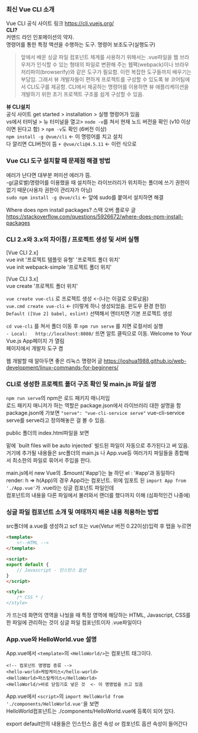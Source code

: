 ### 최신 Vue CLI 소개
Vue CLI 공식 사이트 링크   https://cli.vuejs.org/       
**CLI?**    
커맨드 라인 인포메이션의 약자.   
명령어를 통한 특정 액션을 수행하는 도구. 명령어 보조도구(실행도구)   
   
> 앞에서 배운 싱글 파일 컴포넌트 체계를 사용하기 위해서는 .vue파일을 웹 브라우저가 인식할 수 있는 형태의 파일로 변환해 주는 웹팩(webpack)이나 브라우저리파이(browserify)와 같은 도구가 필요함. 이런 복잡한 도구들까지 배우기는 부담임. 그래서 뷰 개발자들이 편하게 프로젝트를 구성할 수 있도록 뷰 코어팀에서 CLI도구를 제공함. CLI에서 재공하는 명령어를 이용하면 뷰 애플리케이션을 개발하기 위한 초기 프로젝트 구조를 쉽게 구성할 수 있음.
   
**뷰 CLI설치**   
공식 사이트 get started > installation > 실행 명령어가 있음    
vs에서 터미널 > 뉴 터미널을 열고> `node -v`를 쳐서 현재 노드 버전을 확인 (v10 이상이면 된다고 함) > `npm -v`도 확인 (6버전 이상)   
`npm install -g @vue/cli` <- 이 명렁어를 치고 설치   
다 깔리면 CLI버전이 뜸 `+ @vue/cli@4.5.11` <- 이런 식으로

### Vue CLI 도구 설치할 때 문제점 해결 방법
에러가 난다면 대부분 퍼미션 에러가 뜸.    
-g(글로벌)명령어를 이용했을 때 설치하는 라이브러리가 위치하는 폴더에 쓰기 권한이 없기 때문(사용자 권한이 관리자가 아님)   
`sudo npm install -g @vue/cli` <- 앞에 sudo를 붙여서 설치하면 해결      
   
Where does npm install packages? 스택 오버 플로우 글 https://stackoverflow.com/questions/5926672/where-does-npm-install-packages   
   
### CLI 2.x와 3.x의 차이점 / 프로젝트 생성 및 서버 실행
[Vue CLI 2.x]   
vue init '프로젝트 템플릿 유형' '프로젝트 폴더 위치'   
vue init webpack-simple '프로젝트 폴더 위치'   
   
[Vue CLI 3.x]   
vue create '프로젝트 폴더 위치'   
   
`vue create vue-cli` 로 프로젝트 생성 <-(나는 이걸로 오류났음)   
`vue.cmd create vue-cli` <- (이렇게 하니 생성되었음. 윈도우 환경 한정)  
`Default ([Vue 2] babel, eslint)` 선택해서 엔터치면 기본 프로젝트 생성
   
`cd vue-cli` 를 쳐서 폴더 이동 후 `npm run serve` 를 치면 로컬서비 실행   
`- Local:   http://localhost:8080/` 뜨면 알트 클릭으로 이동. Welcome to Your Vue.js App페이지 가 열림   
페이지에서 개발자 도구 켬   
   
웹 개발할 때 알아두면 좋은 리눅스 명령어 글 https://joshua1988.github.io/web-development/linux-commands-for-beginners/   
   
### CLI로 생성한 프로젝트 폴더 구조 확인 및 main.js 파일 설명
`npm run serve`의 npm은 로드 패키지 매니저임   
로드 패키지 매니저가 하는 역할은 package.json에서 라이브러리 대한 설명을 함   
package.json에 가보면 `"serve": "vue-cli-service serve"` vue-cli-service serve를 serve라고 정의해놓은 걸 볼 수 있음.        
         
public 폴더의 index.html파일을 보면      
<div id="app"></div> 밑에 `built files will be auto injected` 빌드된 파일이 자동으로 추가된다고 써 있음.    
거기에 추가될 내용들은 src폴더의 main.js 나 App.vue등 여러가지 파일들을 종합해서 최소한의 파일로 묶어서 주입을 한다.       
       
main.js에서 new Vue의 .$mount('#app')는 늘 하던 el : '#app'과 동일하다   
render: h => h(App)의 경우 App라는 컴포넌트. 위에 임포트 된 `import App from './App.vue'`가 .vue라는 싱글 컴포넌트 파일인데   
컴포넌트의 내용을 다른 파일에서 불러와서 랜더를 했다까지 이해 (심화적인건 나중에)   
   
### 싱글 파일 컴포넌트 소개 및 여태까지 배운 내용 적용하는 방법
src폴더에 a.vue를 생성하고 scf 또는 vue(Vetur 버전 0.22이상)입력 후 탭을 누르면 
```html
<template>
    <!--HTML -->
</template>

<script>
export default {
    // Javascript - 인스턴스 옵션
}
</script>

<style>
    /* CSS * /
</style>
```
가 뜨는데 화면의 영역을 나눴을 때 특정 영역에 해당하는 HTML, Javascript, CSS를 한 파일에 관리하는 것이 싱글 파일 컴포넌트이자 .vue파일이다   
   
### App.vue와 HelloWorld.vue 설명
App.vue에서 `<template>`의 `<HelloWorld/>`는 컴포넌트 태그이다.      
```
<!-- 컴포넌트 명명법 종류 -->
<hello-world>케밥케이스</hello-world>
<HelloWorld>파스칼케이스</HelloWorld>
<HelloWorld/>바로 닫힘기호 넣은 것  <- 이 명명법을 쓰고 있음
```
   
App.vue에서 `<script>`의 `import HelloWorld from './components/HelloWorld.vue'`을 보면   
HelloWorld컴포넌트는 ./components/HelloWorld.vue에 등록이 되어 있다.   

export default안의 내용들은 인스턴스 옵션 속성 or 컴포넌트 옵션 속성이 들어간다  


